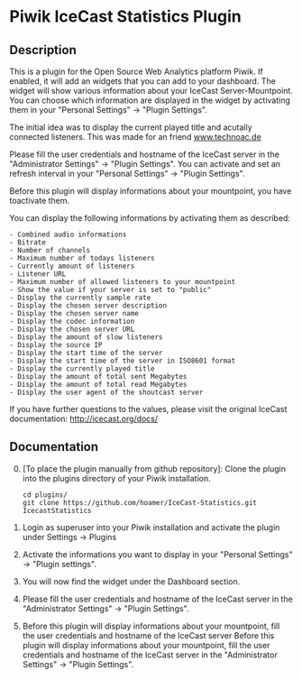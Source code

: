 # Piwik IceCast Statistics Plugin

## Description

This is a plugin for the Open Source Web Analytics platform Piwik. If enabled, it will add an widgets that you can add to your dashboard.
The widget will show various information about your IceCast Server-Mountpoint. You can choose which information are displayed in the widget by activating them in your "Personal Settings" -> "Plugin Settings".

The initial idea was to display the current played title and acutally connected listeners. This was made for an friend www.technoac.de

Please fill the user credentials and hostname of the IceCast server in the "Administrator Settings" -> "Plugin Settings".
You can activate and set an refresh interval in your "Personal Settings" -> "Plugin Settings".

Before this plugin will display informations about your mountpoint, you have toactivate them.

You can display the following informations by activating them as described:

	- Combined audio informations
	- Bitrate
	- Number of channels
	- Maximum number of todays listeners
	- Currently amount of listeners
	- Listener URL
	- Maximum number of allowed listeners to your mountpoint
	- Show the value if your server is set to "public"
	- Display the currently sample rate
	- Display the chosen server description
	- Display the chosen server name
	- Display the codec information
	- Display the chosen server URL
	- Display the amount of slow listeners
	- Display the source IP
	- Display the start time of the server
	- Display the start time of the server in ISO8601 format
	- Display the currently played title
	- Display the amount of total sent Megabytes
	- Display the amount of total read Megabytes
	- Display the user agent of the shoutcast server

If you have further questions to the values, please visit the original IceCast documentation: http://icecast.org/docs/


## Documentation

0. [To place the plugin manually from github repository]: 
	Clone the plugin into the plugins directory of your Piwik installation.

	```
	cd plugins/
	git clone https://github.com/hoamer/IceCast-Statistics.git IcecastStatistics
	```

1. Login as superuser into your Piwik installation and activate the plugin under Settings -> Plugins

2. Activate the informations you want to display in your "Personal Settings" -> "Plugin settings".

3. You will now find the widget under the Dashboard section.

4. Please fill the user credentials and hostname of the IceCast server in the "Administrator Settings" -> "Plugin Settings".

5. Before this plugin will display informations about your mountpoint, fill the user credentials and hostname of the IceCast server Before this plugin will display informations about your mountpoint, fill the user credentials and hostname of the IceCast server in the "Administrator Settings" -> "Plugin Settings".
